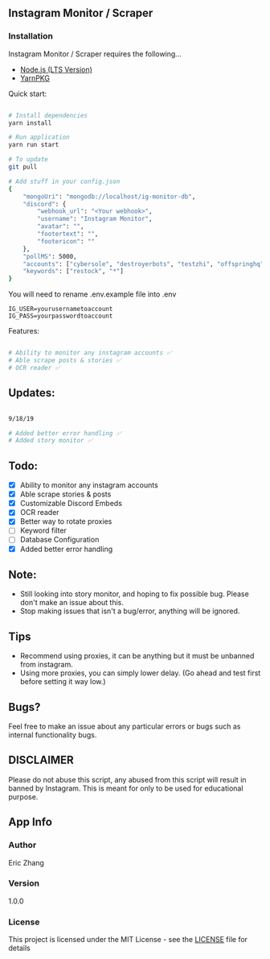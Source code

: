 ## Instagram Monitor / Scraper

### Installation

Instagram Monitor / Scraper requires the following...

- [Node.js (LTS Version)](http://nodejs.org/)
- [YarnPKG](https://yarnpkg.com/lang/en/docs/install/#windows-stable)

Quick start:

```bash

# Install dependencies
yarn install

# Run application
yarn run start

# To update
git pull

# Add stuff in your config.json
{
    "mongoUri": "mongodb://localhost/ig-monitor-db",
    "discord": {
        "webhook_url": "<Your webhook>",
        "username": "Instagram Monitor",
        "avatar": "",
        "footertext": "",
        "footericon": ""
    },
    "pollMS": 5000,
    "accounts": ["cybersole", "destroyerbots", "testzhi", "offspringhq", "cncpts"],
    "keywords": ["restock", "*"]
}

```

You will need to rename .env.example file into .env

```
IG_USER=yourusernametoaccount
IG_PASS=yourpasswordtoaccount
```

Features:

```bash

# Ability to monitor any instagram accounts ✅
# Able scrape posts & stories ✅
# OCR reader ✅

```

## Updates:

```bash

9/18/19

# Added better error handling ✅
# Added story monitor ✅

```

## Todo:

- [x] Ability to monitor any instagram accounts
- [x] Able scrape stories & posts
- [x] Customizable Discord Embeds
- [x] OCR reader
- [x] Better way to rotate proxies
- [ ] Keyword filter
- [ ] Database Configuration
- [x] Added better error handling

## Note:

- Still looking into story monitor, and hoping to fix possible bug. Please don't make an issue about this.
- Stop making issues that isn't a bug/error, anything will be ignored.

## Tips

- Recommend using proxies, it can be anything but it must be unbanned from instagram.
- Using more proxies, you can simply lower delay. (Go ahead and test first before setting it way low.)

## Bugs?

Feel free to make an issue about any particular errors or bugs such as internal functionality bugs.

## DISCLAIMER

Please do not abuse this script, any abused from this script will result in banned by Instagram. This is meant for only to be used for educational purpose.

## App Info

### Author

Eric Zhang

### Version

1.0.0

### License

This project is licensed under the MIT License - see the [LICENSE](LICENSE) file for details
